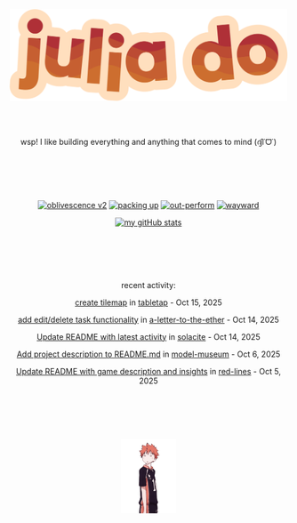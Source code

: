 <div align="center">
<img src="images/redYellowName_lightBeige.png" width="500">

<br></br>

<p>wsp! I like building everything and anything that comes to mind (ദ്ദി˙ᗜ˙)</p>

<br></br><br></br>

<!-- repo cards!! -->
[![oblivescence v2](https://github-readme-stats.vercel.app/api/pin/?username=solacite&repo=oblivescence-v2&theme=slateorange&hide_border=true&description_lines_count=2)](https://github.com/anuraghazra/github-readme-stats)
[![packing up](https://github-readme-stats.vercel.app/api/pin/?username=solacite&repo=packing-up&theme=slateorange&hide_border=true&description_lines_count=2)](https://github.com/anuraghazra/github-readme-stats)
[![out-perform](https://github-readme-stats.vercel.app/api/pin/?username=solacite&repo=out-perform&theme=slateorange&hide_border=true&description_lines_count=2)](https://github.com/anuraghazra/github-readme-stats)
[![wayward](https://github-readme-stats.vercel.app/api/pin/?username=solacite&repo=wayward&theme=slateorange&hide_border=true&description_lines_count=2)](https://github.com/anuraghazra/github-readme-stats)

[![my gitHub stats](https://github-readme-stats.vercel.app/api?username=solacite&theme=slateorange&hide_border=true&bg_color=00000000&hide=prs)](https://github.com/anuraghazra/github-readme-stats)

<br></br><br></br>

<!-- RECENT_ACTIVITY_START -->
recent activity:

[create tilemap](https://github.com/solacite/tabletap/commit/930b76d41d91661b54267d9740951ee03ed8fd21) in [tabletap](https://github.com/solacite/tabletap) - Oct 15, 2025

[add edit/delete task functionality](https://github.com/solacite/a-letter-to-the-ether/commit/4732bf05cf10aa22f0f5eeeeb068275b8e37e683) in [a-letter-to-the-ether](https://github.com/solacite/a-letter-to-the-ether) - Oct 14, 2025

[Update README with latest activity](https://github.com/solacite/solacite/commit/420a5435217d72ea62753f5262cabddfc7b0dc1c) in [solacite](https://github.com/solacite/solacite) - Oct 14, 2025

[Add project description to README.md](https://github.com/solacite/model-museum/commit/4cc14427d39cdfcce2cccf2a1c468d88c9cd2fe0) in [model-museum](https://github.com/solacite/model-museum) - Oct 6, 2025

[Update README with game description and insights](https://github.com/solacite/red-lines/commit/e0809f880ee68050b7fd1d6d93d55042decd75c8) in [red-lines](https://github.com/solacite/red-lines) - Oct 5, 2025


<!-- RECENT_ACTIVITY_END -->

</div>

<br></br><br></br>

<div align="center">
    <img src="images/hinata.gif" width="100">
</div>
